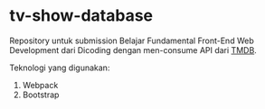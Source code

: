 # tv-show-database
Repository untuk submission Belajar Fundamental Front-End Web Development dari Dicoding dengan men-consume API dari [TMDB](themoviedb.org).

Teknologi yang digunakan:
1. Webpack
2. Bootstrap

